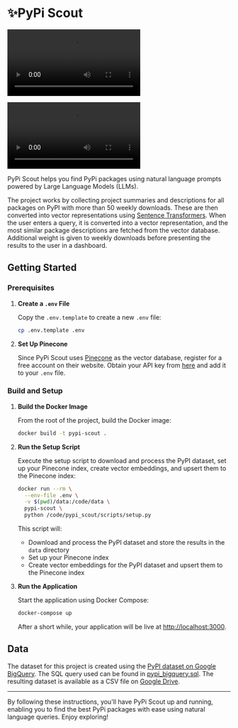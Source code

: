 # ✨PyPi Scout

![Watch the MOV video](./pypi-scout.mov)

![Watch the WebM video](.pypi-scout.webm)

PyPi Scout helps you find PyPi packages using natural language prompts powered by Large Language Models (LLMs).

The project works by collecting project summaries and descriptions for all packages on PyPI with more than 50 weekly downloads. These are then converted into vector representations using [Sentence Transformers](https://www.sbert.net/). When the user enters a query, it is converted into a vector representation, and the most similar package descriptions are fetched from the vector database. Additional weight is given to weekly downloads before presenting the results to the user in a dashboard.

## Getting Started

### Prerequisites

1. **Create a `.env` File**

   Copy the `.env.template` to create a new `.env` file:

   ```sh
   cp .env.template .env
   ```

2. **Set Up Pinecone**

   Since PyPi Scout uses [Pinecone](https://www.pinecone.io/) as the vector database, register for a free account on their website. Obtain your API key from [here](https://docs.pinecone.io/guides/get-started/quickstart) and add it to your `.env` file.

### Build and Setup

1. **Build the Docker Image**

   From the root of the project, build the Docker image:

   ```sh
   docker build -t pypi-scout .
   ```

2. **Run the Setup Script**

   Execute the setup script to download and process the PyPI dataset, set up your Pinecone index, create vector embeddings, and upsert them to the Pinecone index:

   ```sh
   docker run --rm \
     --env-file .env \
     -v $(pwd)/data:/code/data \
     pypi-scout \
     python /code/pypi_scout/scripts/setup.py
   ```

   This script will:

   - Download and process the PyPI dataset and store the results in the `data` directory
   - Set up your Pinecone index
   - Create vector embeddings for the PyPI dataset and upsert them to the Pinecone index

3. **Run the Application**

   Start the application using Docker Compose:

   ```sh
   docker-compose up
   ```

   After a short while, your application will be live at [http://localhost:3000](http://localhost:3000).

## Data

The dataset for this project is created using the [PyPI dataset on Google BigQuery](https://console.cloud.google.com/marketplace/product/gcp-public-data-pypi/pypi?project=regal-net-412415). The SQL query used can be found in [pypi_bigquery.sql](./pypi_bigquery.sql). The resulting dataset is available as a CSV file on [Google Drive](https://drive.google.com/file/d/1huR7-VD3AieBRCcQyRX9MWbPLMb_czjq/view?usp=sharing).

---

By following these instructions, you'll have PyPi Scout up and running, enabling you to find the best PyPi packages with ease using natural language queries. Enjoy exploring!
